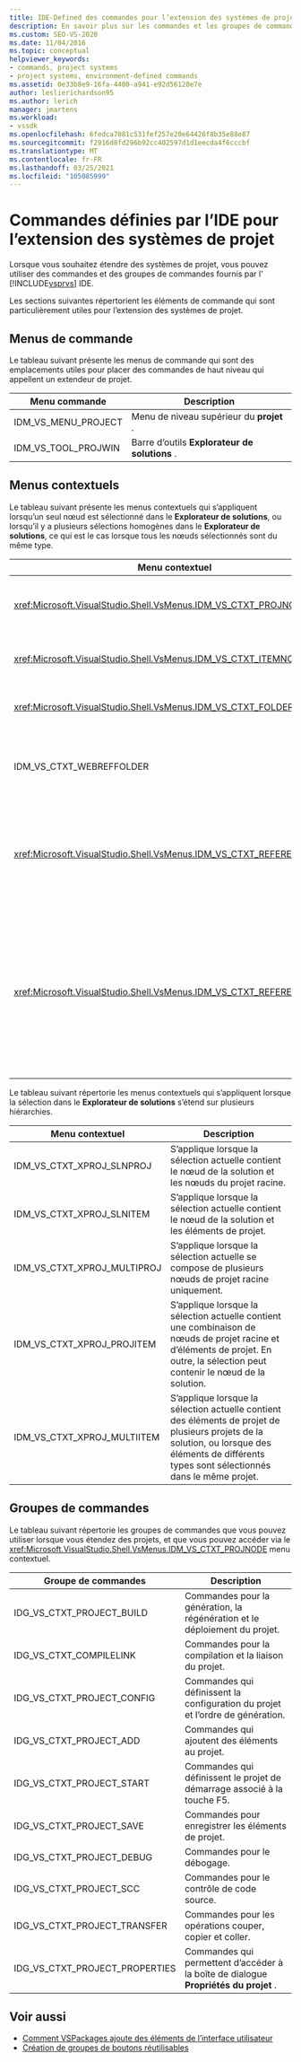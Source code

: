 ```yaml
---
title: IDE-Defined des commandes pour l’extension des systèmes de projet | Microsoft Docs
description: En savoir plus sur les commandes et les groupes de commandes définis dans l’environnement de développement intégré (IDE) de Visual Studio utilisé pour l’extension des systèmes de projet.
ms.custom: SEO-VS-2020
ms.date: 11/04/2016
ms.topic: conceptual
helpviewer_keywords:
- commands, project systems
- project systems, environment-defined commands
ms.assetid: 0e33b8e9-16fa-4400-a941-e92d56120e7e
author: leslierichardson95
ms.author: lerich
manager: jmartens
ms.workload:
- vssdk
ms.openlocfilehash: 6fedca7081c531fef257e20e64426f8b35e88e87
ms.sourcegitcommit: f2916d8fd296b92cc402597d1d1eecda4f6cccbf
ms.translationtype: MT
ms.contentlocale: fr-FR
ms.lasthandoff: 03/25/2021
ms.locfileid: "105085999"
---
```

# <a name="ide-defined-commands-for-extending-project-systems"></a>Commandes définies par l’IDE pour l’extension des systèmes de projet
Lorsque vous souhaitez étendre des systèmes de projet, vous pouvez utiliser des commandes et des groupes de commandes fournis par l' [!INCLUDE[vsprvs](../../code-quality/includes/vsprvs_md.md)] IDE.

 Les sections suivantes répertorient les éléments de commande qui sont particulièrement utiles pour l’extension des systèmes de projet.

## <a name="command-menus"></a>Menus de commande
 Le tableau suivant présente les menus de commande qui sont des emplacements utiles pour placer des commandes de haut niveau qui appellent un extendeur de projet.

|Menu commande|Description|
|------------------|-----------------|
|IDM_VS_MENU_PROJECT|Menu de niveau supérieur du **projet** .|
|IDM_VS_TOOL_PROJWIN|Barre d’outils **Explorateur de solutions** .|

## <a name="shortcut-menus"></a>Menus contextuels
 Le tableau suivant présente les menus contextuels qui s’appliquent lorsqu’un seul nœud est sélectionné dans le **Explorateur de solutions**, ou lorsqu’il y a plusieurs sélections homogènes dans le **Explorateur de solutions**, ce qui est le cas lorsque tous les nœuds sélectionnés sont du même type.

|Menu contextuel|Description|
|-------------------|-----------------|
|<xref:Microsoft.VisualStudio.Shell.VsMenus.IDM_VS_CTXT_PROJNODE>|S’applique lorsque le nœud du projet est sélectionné.|
|<xref:Microsoft.VisualStudio.Shell.VsMenus.IDM_VS_CTXT_ITEMNODE>|S’applique lorsqu’un fichier est sélectionné.|
|<xref:Microsoft.VisualStudio.Shell.VsMenus.IDM_VS_CTXT_FOLDERNODE>|S’applique lorsqu’un dossier est sélectionné.|
|IDM_VS_CTXT_WEBREFFOLDER|S’applique lorsque le dossier de référence Web est sélectionné.|
|<xref:Microsoft.VisualStudio.Shell.VsMenus.IDM_VS_CTXT_REFERENCEROOT>|S’applique lorsque le nœud racine des références appelé « références » est sélectionné.|
|<xref:Microsoft.VisualStudio.Shell.VsMenus.IDM_VS_CTXT_REFERENCE>|S’applique lorsque les nœuds de référence sont sélectionnés ; Cela inclut uniquement les références d’assembly, COM et de projet. N’inclut pas les références Web.|

 Le tableau suivant répertorie les menus contextuels qui s’appliquent lorsque la sélection dans le **Explorateur de solutions** s’étend sur plusieurs hiérarchies.

|Menu contextuel|Description|
|-------------------|-----------------|
|IDM_VS_CTXT_XPROJ_SLNPROJ|S’applique lorsque la sélection actuelle contient le nœud de la solution et les nœuds du projet racine.|
|IDM_VS_CTXT_XPROJ_SLNITEM|S’applique lorsque la sélection actuelle contient le nœud de la solution et les éléments de projet.|
|IDM_VS_CTXT_XPROJ_MULTIPROJ|S’applique lorsque la sélection actuelle se compose de plusieurs nœuds de projet racine uniquement.|
|IDM_VS_CTXT_XPROJ_PROJITEM|S’applique lorsque la sélection actuelle contient une combinaison de nœuds de projet racine et d’éléments de projet. En outre, la sélection peut contenir le nœud de la solution.|
|IDM_VS_CTXT_XPROJ_MULTIITEM|S’applique lorsque la sélection actuelle contient des éléments de projet de plusieurs projets de la solution, ou lorsque des éléments de différents types sont sélectionnés dans le même projet.|

## <a name="command-groups"></a>Groupes de commandes
 Le tableau suivant répertorie les groupes de commandes que vous pouvez utiliser lorsque vous étendez des projets, et que vous pouvez accéder via le <xref:Microsoft.VisualStudio.Shell.VsMenus.IDM_VS_CTXT_PROJNODE> menu contextuel.

|Groupe de commandes|Description|
|-------------------|-----------------|
|IDG_VS_CTXT_PROJECT_BUILD|Commandes pour la génération, la régénération et le déploiement du projet.|
|IDG_VS_CTXT_COMPILELINK|Commandes pour la compilation et la liaison du projet.|
|IDG_VS_CTXT_PROJECT_CONFIG|Commandes qui définissent la configuration du projet et l’ordre de génération.|
|IDG_VS_CTXT_PROJECT_ADD|Commandes qui ajoutent des éléments au projet.|
|IDG_VS_CTXT_PROJECT_START|Commandes qui définissent le projet de démarrage associé à la touche F5.|
|IDG_VS_CTXT_PROJECT_SAVE|Commandes pour enregistrer les éléments de projet.|
|IDG_VS_CTXT_PROJECT_DEBUG|Commandes pour le débogage.|
|IDG_VS_CTXT_PROJECT_SCC|Commandes pour le contrôle de code source.|
|IDG_VS_CTXT_PROJECT_TRANSFER|Commandes pour les opérations couper, copier et coller.|
|IDG_VS_CTXT_PROJECT_PROPERTIES|Commandes qui permettent d’accéder à la boîte de dialogue **Propriétés du projet** .|

## <a name="see-also"></a>Voir aussi

- [Comment VSPackages ajoute des éléments de l’interface utilisateur](../../extensibility/internals/how-vspackages-add-user-interface-elements.md)
- [Création de groupes de boutons réutilisables](../../extensibility/creating-reusable-groups-of-buttons.md)
